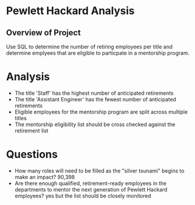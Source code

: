 # Pewlett Hackard Analysis 

## Overview of Project
Use SQL to determine the number of retiring employees per title and determine emplyees that are eligible to particpate in a mentorship program.

# Analysis 
* The title 'Staff' has the highest number of anticipated retirements
* The title 'Assistant Engineer' has the fewest number of anticipated retirements 
* Eligible employees for the mentorship program are split across multiple titles
* The mentorship eligibility list should be cross checked against the retirement list 

# Questions
* How many roles will need to be filled as the "silver tsunami" begins to make an impact? 90,398
* Are there enough qualified, retirement-ready employees in the departments to mentor the next generation of Pewlett Hackard employees? yes but the list should be closely monitored 

